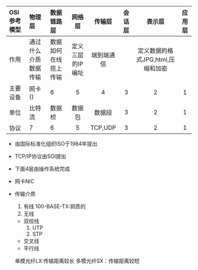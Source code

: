 |OSI参考模型|物理层|数据链路层|网络层|传输层|会话层|表示层|应用层|
|:---|:---|:---|:---:|:---:|:---:|:---:|:---:|
|作用|通过什么介质数据传输|数据如何在线揽上传输|定义三层的IP编址|端到端通信||定义数据的格式JPG,html,压缩和加密||
|主要设备|网卡()|6|5|4|3|2|1|
|单位|比特流|数据桢|数据包|数据段|3|2|1|
|协议|7|6|5|TCP,UDP|3|2|1|
* 由国际标准化组织ISO于1984年提出
* TCP/IP协议由SOI提出
* 下面4层由操作系统完成

* 网卡NIC
* 传输介质
  1. 有线
  100-BASE-TX:铜质的
  2. 无线
  
  * 双绞线
    1. UTP    
    2. STP
  * 交叉线
  * 平行线
  
  单模光纤LX:传输距离较长
  多模光纤SX：传输距离较短
